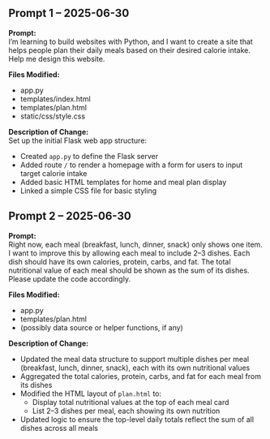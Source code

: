## Prompt 1 – 2025-06-30

**Prompt:**  
I’m learning to build websites with Python, and I want to create a site that helps people plan their daily meals based on their desired calorie intake. Help me design this website.

**Files Modified:**  
- app.py  
- templates/index.html  
- templates/plan.html  
- static/css/style.css  

**Description of Change:**  
Set up the initial Flask web app structure:
- Created `app.py` to define the Flask server
- Added route `/` to render a homepage with a form for users to input target calorie intake
- Added basic HTML templates for home and meal plan display
- Linked a simple CSS file for basic styling

## Prompt 2 – 2025-06-30

**Prompt:**  
Right now, each meal (breakfast, lunch, dinner, snack) only shows one item. I want to improve this by allowing each meal to include 2–3 dishes. Each dish should have its own calories, protein, carbs, and fat. The total nutritional value of each meal should be shown as the sum of its dishes. Please update the code accordingly.

**Files Modified:**  
- app.py  
- templates/plan.html  
- (possibly data source or helper functions, if any)

**Description of Change:**  
- Updated the meal data structure to support multiple dishes per meal (breakfast, lunch, dinner, snack), each with its own nutritional values  
- Aggregated the total calories, protein, carbs, and fat for each meal from its dishes  
- Modified the HTML layout of `plan.html` to:
  - Display total nutritional values at the top of each meal card  
  - List 2–3 dishes per meal, each showing its own nutrition  
- Updated logic to ensure the top-level daily totals reflect the sum of all dishes across all meals